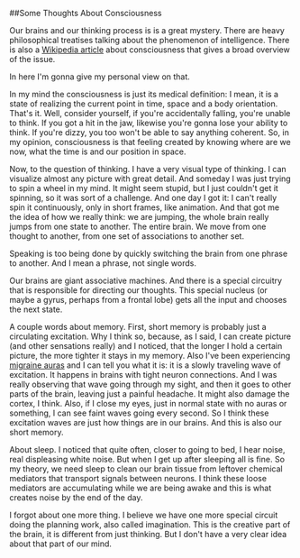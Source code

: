 
##Some Thoughts About Consciousness

  Our brains and our thinking process is is a great mystery. There are heavy philosophical
  treatises talking about the phenomenon of intelligence. There is also a
  [Wikipedia article](https://en.wikipedia.org/wiki/Consciousness) about consciousness that
  gives a broad overview of the issue.

  In here I'm gonna give my personal view on that.

  In my mind the consciousness is just its medical definition: I mean, it is a state of realizing
  the current point in time, space and a body orientation. That's it. Well, consider yourself, if
  you're accidentally falling, you're unable to think. If you got a hit in the jaw, likewise 
  you're gonna lose your ability to think. If you're dizzy, you too won't be able to say anything 
  coherent. So, in my opinion, consciousness is that feeling created by knowing where are we now,
  what the time is and our position in space.

  Now, to the question of thinking. I have a very visual type of thinking. I can visualize almost
  any picture with great detail. And someday I was just trying to spin a wheel in my mind. It 
  might seem stupid, but I just couldn't get it spinning, so it was sort of a challenge. And one 
  day I got it: I can't really spin it continuously, only in short frames, like animation. And that
  got me the idea of how we really think: we are jumping, the whole brain really jumps from one
  state to another. The entire brain. We move from one thought to another, from one set of 
  associations to another set.

  Speaking is too being done by quickly switching the brain from one phrase to another. And I mean
  a phrase, not single words.

  Our brains are giant associative machines. And there is a special circuitry that is responsible
  for directing our thoughts. This special nucleus (or maybe a gyrus, perhaps from a frontal lobe)
  gets all the input and chooses the next state.

  A couple words about memory. First, short memory is probably just a circulating excitation. Why
  I think so, because, as I said, I can create picture (and other sensations really) and I noticed,
  that the longer I hold a certain picture, the more tighter it stays in my memory. Also I've
  been experiencing 
  [migraine auras](http://www.blog.migrainepal.com/blog/2015/8/6/migraine-with-aura-symptoms-triggers-treatment)
  and I can tell you what it is: it is a slowly traveling wave of excitation. It happens in brains
  with tight neuron connections. And I was really observing that wave going through my sight,
  and then it goes to other parts of the brain, leaving just a painful headache. It might also
  damage the cortex, I think. Also, if I close my eyes, just in normal state with no auras or 
  something, I can see faint waves going every second. So I think these excitation waves are just
  how things are in our brains. And this is also our short memory.

  About sleep. I noticed that quite often, closer to going to bed, I hear noise, real displeasing
  white noise. But when I get up after sleeping all is fine. So my theory, we need sleep to clean
  our brain tissue from leftover chemical mediators that transport signals between neurons. I
  think these loose mediators are accumulating while we are being awake and this is what creates
  noise by the end of the day.

  I forgot about one more thing. I believe we have one more special circuit doing the planning 
  work, also called imagination. This is the creative part of the brain, it is different from 
  just thinking. But I don't have a very clear idea about that part of our mind.


